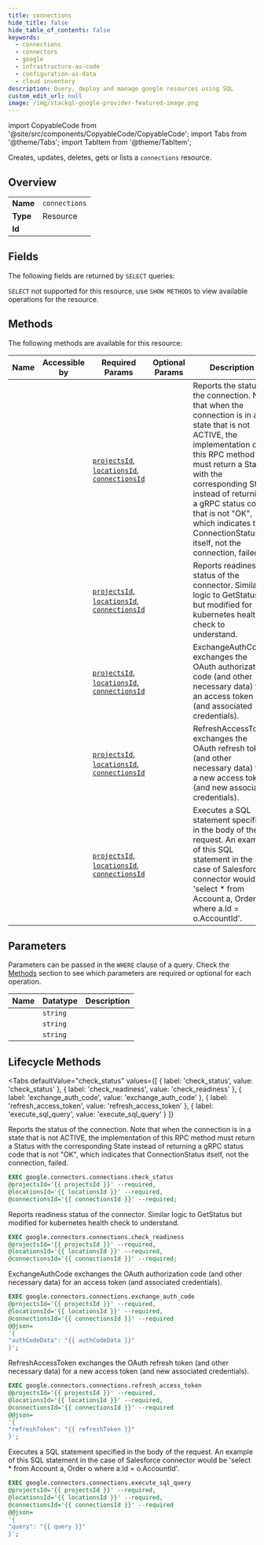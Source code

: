 ```yaml
--- 
title: connections
hide_title: false
hide_table_of_contents: false
keywords:
  - connections
  - connectors
  - google
  - infrastructure-as-code
  - configuration-as-data
  - cloud inventory
description: Query, deploy and manage google resources using SQL
custom_edit_url: null
image: /img/stackql-google-provider-featured-image.png
---
```


import CopyableCode from '@site/src/components/CopyableCode/CopyableCode';
import Tabs from '@theme/Tabs';
import TabItem from '@theme/TabItem';

Creates, updates, deletes, gets or lists a <code>connections</code> resource.

## Overview
<table><tbody>
<tr><td><b>Name</b></td><td><code>connections</code></td></tr>
<tr><td><b>Type</b></td><td>Resource</td></tr>
<tr><td><b>Id</b></td><td><CopyableCode code="google.connectors.connections" /></td></tr>
</tbody></table>

## Fields

The following fields are returned by `SELECT` queries:

`SELECT` not supported for this resource, use `SHOW METHODS` to view available operations for the resource.


## Methods

The following methods are available for this resource:

<table>
<thead>
    <tr>
    <th>Name</th>
    <th>Accessible by</th>
    <th>Required Params</th>
    <th>Optional Params</th>
    <th>Description</th>
    </tr>
</thead>
<tbody>
<tr>
    <td><a href="#check_status"><CopyableCode code="check_status" /></a></td>
    <td><CopyableCode code="exec" /></td>
    <td><a href="#parameter-projectsId"><code>projectsId</code></a>, <a href="#parameter-locationsId"><code>locationsId</code></a>, <a href="#parameter-connectionsId"><code>connectionsId</code></a></td>
    <td></td>
    <td>Reports the status of the connection. Note that when the connection is in a state that is not ACTIVE, the implementation of this RPC method must return a Status with the corresponding State instead of returning a gRPC status code that is not "OK", which indicates that ConnectionStatus itself, not the connection, failed.</td>
</tr>
<tr>
    <td><a href="#check_readiness"><CopyableCode code="check_readiness" /></a></td>
    <td><CopyableCode code="exec" /></td>
    <td><a href="#parameter-projectsId"><code>projectsId</code></a>, <a href="#parameter-locationsId"><code>locationsId</code></a>, <a href="#parameter-connectionsId"><code>connectionsId</code></a></td>
    <td></td>
    <td>Reports readiness status of the connector. Similar logic to GetStatus but modified for kubernetes health check to understand.</td>
</tr>
<tr>
    <td><a href="#exchange_auth_code"><CopyableCode code="exchange_auth_code" /></a></td>
    <td><CopyableCode code="exec" /></td>
    <td><a href="#parameter-projectsId"><code>projectsId</code></a>, <a href="#parameter-locationsId"><code>locationsId</code></a>, <a href="#parameter-connectionsId"><code>connectionsId</code></a></td>
    <td></td>
    <td>ExchangeAuthCode exchanges the OAuth authorization code (and other necessary data) for an access token (and associated credentials).</td>
</tr>
<tr>
    <td><a href="#refresh_access_token"><CopyableCode code="refresh_access_token" /></a></td>
    <td><CopyableCode code="exec" /></td>
    <td><a href="#parameter-projectsId"><code>projectsId</code></a>, <a href="#parameter-locationsId"><code>locationsId</code></a>, <a href="#parameter-connectionsId"><code>connectionsId</code></a></td>
    <td></td>
    <td>RefreshAccessToken exchanges the OAuth refresh token (and other necessary data) for a new access token (and new associated credentials).</td>
</tr>
<tr>
    <td><a href="#execute_sql_query"><CopyableCode code="execute_sql_query" /></a></td>
    <td><CopyableCode code="exec" /></td>
    <td><a href="#parameter-projectsId"><code>projectsId</code></a>, <a href="#parameter-locationsId"><code>locationsId</code></a>, <a href="#parameter-connectionsId"><code>connectionsId</code></a></td>
    <td></td>
    <td>Executes a SQL statement specified in the body of the request. An example of this SQL statement in the case of Salesforce connector would be 'select * from Account a, Order o where a.Id = o.AccountId'.</td>
</tr>
</tbody>
</table>

## Parameters

Parameters can be passed in the `WHERE` clause of a query. Check the [Methods](#methods) section to see which parameters are required or optional for each operation.

<table>
<thead>
    <tr>
    <th>Name</th>
    <th>Datatype</th>
    <th>Description</th>
    </tr>
</thead>
<tbody>
<tr id="parameter-connectionsId">
    <td><CopyableCode code="connectionsId" /></td>
    <td><code>string</code></td>
    <td></td>
</tr>
<tr id="parameter-locationsId">
    <td><CopyableCode code="locationsId" /></td>
    <td><code>string</code></td>
    <td></td>
</tr>
<tr id="parameter-projectsId">
    <td><CopyableCode code="projectsId" /></td>
    <td><code>string</code></td>
    <td></td>
</tr>
</tbody>
</table>

## Lifecycle Methods

<Tabs
    defaultValue="check_status"
    values={[
        { label: 'check_status', value: 'check_status' },
        { label: 'check_readiness', value: 'check_readiness' },
        { label: 'exchange_auth_code', value: 'exchange_auth_code' },
        { label: 'refresh_access_token', value: 'refresh_access_token' },
        { label: 'execute_sql_query', value: 'execute_sql_query' }
    ]}
>
<TabItem value="check_status">

Reports the status of the connection. Note that when the connection is in a state that is not ACTIVE, the implementation of this RPC method must return a Status with the corresponding State instead of returning a gRPC status code that is not "OK", which indicates that ConnectionStatus itself, not the connection, failed.

```sql
EXEC google.connectors.connections.check_status 
@projectsId='{{ projectsId }}' --required, 
@locationsId='{{ locationsId }}' --required, 
@connectionsId='{{ connectionsId }}' --required;
```
</TabItem>
<TabItem value="check_readiness">

Reports readiness status of the connector. Similar logic to GetStatus but modified for kubernetes health check to understand.

```sql
EXEC google.connectors.connections.check_readiness 
@projectsId='{{ projectsId }}' --required, 
@locationsId='{{ locationsId }}' --required, 
@connectionsId='{{ connectionsId }}' --required;
```
</TabItem>
<TabItem value="exchange_auth_code">

ExchangeAuthCode exchanges the OAuth authorization code (and other necessary data) for an access token (and associated credentials).

```sql
EXEC google.connectors.connections.exchange_auth_code 
@projectsId='{{ projectsId }}' --required, 
@locationsId='{{ locationsId }}' --required, 
@connectionsId='{{ connectionsId }}' --required 
@@json=
'{
"authCodeData": "{{ authCodeData }}"
}';
```
</TabItem>
<TabItem value="refresh_access_token">

RefreshAccessToken exchanges the OAuth refresh token (and other necessary data) for a new access token (and new associated credentials).

```sql
EXEC google.connectors.connections.refresh_access_token 
@projectsId='{{ projectsId }}' --required, 
@locationsId='{{ locationsId }}' --required, 
@connectionsId='{{ connectionsId }}' --required 
@@json=
'{
"refreshToken": "{{ refreshToken }}"
}';
```
</TabItem>
<TabItem value="execute_sql_query">

Executes a SQL statement specified in the body of the request. An example of this SQL statement in the case of Salesforce connector would be 'select * from Account a, Order o where a.Id = o.AccountId'.

```sql
EXEC google.connectors.connections.execute_sql_query 
@projectsId='{{ projectsId }}' --required, 
@locationsId='{{ locationsId }}' --required, 
@connectionsId='{{ connectionsId }}' --required 
@@json=
'{
"query": "{{ query }}"
}';
```
</TabItem>
</Tabs>
